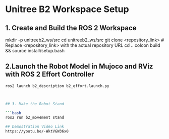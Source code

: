 
# Unitree B2 Workspace Setup

## 1. Create and Build the ROS 2 Workspace
mkdir -p unitreeb2_ws/src
cd unitreeb2_ws/src
git clone <repository_link>  # Replace <repository_link> with the actual repository URL
cd ..
colcon build && source install/setup.bash

## 2.Launch the Robot Model in Mujoco and RViz with ROS 2 Effort Controller

```bash
ros2 launch b2_description b2_effort.launch.py



## 3. Make the Robot Stand

```bash
ros2 run b2_movement stand

## Demostration Video Link 
https://youtu.be/-WktVGW36x0
